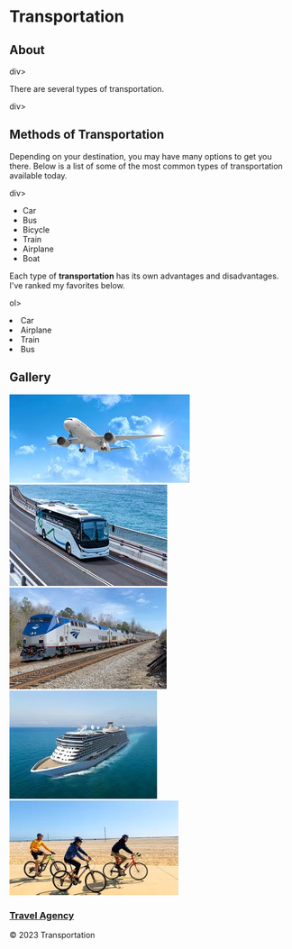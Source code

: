 <html lang="en">

<head>
  <meta charset="UTF-8">
  <meta http-equiv="X-UA-Compatible" content="IE=edge">
  <meta name="viewport" content="width=device-width, initial-scale=1.0">
  <title>Transportation</title>
</head>

<body>

  <main>
    <h1>Transportation</h1>
    <h2>About</h2>

  div>
      <p>There are several types of transportation.</p>
    </div>

  div>
      <h2>Methods of Transportation</h2>

  <p>Depending on your destination, you may have many options to get you there. Below is a list of some of the most
        common types of transportation available today.</p>
    </div>

  div>
      <ul>
        <li>Car</li>
        <li>Bus</li>
        <li>Bicycle</li>
        <li>Train</li>
        <li>Airplane</li>
        <li>Boat</li>
      </ul>
    </div>

  <div>
      <p>Each type of <b>transportation</b> has its own advantages and disadvantages. I've ranked my favorites below.
      </p>

  ol>
        <li>Car</li>
        <li>Airplane</li>
        <li>Train</li>
        <li>Bus</li>
      </ol>

  </div>
  </main>
  <div>
    <h2>Gallery</h2>
    <img src="Airplane.jpg" alt="Airplane">
    <img src="bus.jpg" alt="Bus">
    <img src="train.jpg" alt="Train">
    <img src="cruise.jpg" alt="Cruise Ship">
    <img src="biking.jpg" alt="Riding Bicycles">

  </div>

  <a href="https://www.travelocity.com/">
    <h3>Travel Agency</h3>
  </a>

  <footer>
    <p>© 2023 Transportation</p>
  </footer>

</body>

</html>
